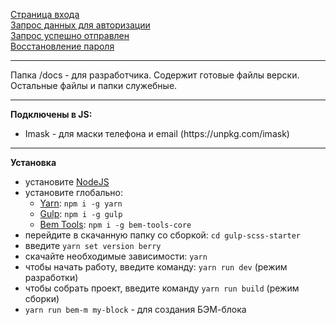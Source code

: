 <a href="https://brekot.github.io/bagira-enter-gulp/">Страница входа</a><br>
<a href="https://brekot.github.io/bagira-enter-gulp/registration.html">Запрос данных для авторизации</a><br>
<a href="https://brekot.github.io/bagira-enter-gulp/success.html">Запрос успешно отправлен</a><br>
<a href="https://brekot.github.io/bagira-enter-gulp/forgot.html">Восстановление пароля</a><br>

<hr>

Папка /docs - для разработчика. Содержит готовые файлы верски. Остальные файлы и папки служебные.

<hr>

<b>Подключены в JS:</b><br>

<ul>
    <li>Imask - для маски телефона и email (https://unpkg.com/imask)</li>
</ul>

<hr>

<b>Установка</b><br>
* установите [NodeJS](https://nodejs.org/en/)
* установите глобально:
    * [Yarn](https://yarnpkg.com/getting-started): ```npm i -g yarn```
    * [Gulp](https://gulpjs.com/): ```npm i -g gulp```
    * [Bem Tools](https://www.npmjs.com/package/bem-tools-core): ```npm i -g bem-tools-core```
* перейдите в скачанную папку со сборкой: ```cd gulp-scss-starter```
* введите ```yarn set version berry```
* скачайте необходимые зависимости: ```yarn```
* чтобы начать работу, введите команду: ```yarn run dev``` (режим разработки)
* чтобы собрать проект, введите команду ```yarn run build``` (режим сборки)
* ```yarn run bem-m my-block``` - для создания БЭМ-блока